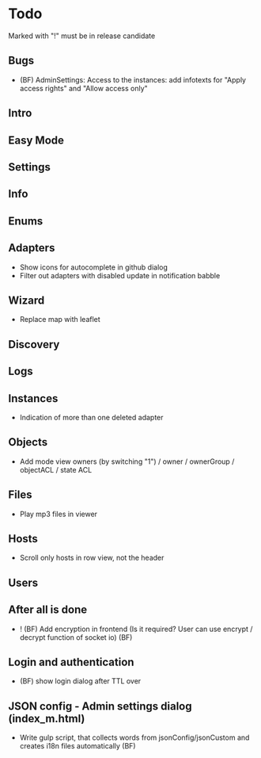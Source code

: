 # Todo
Marked with "!" must be in release candidate

## Bugs
- (BF) AdminSettings: Access to the instances: add infotexts for "Apply access rights" and "Allow access only"

## Intro

## Easy Mode

## Settings

## Info

## Enums

## Adapters
- Show icons for autocomplete in github dialog
- Filter out adapters with disabled update in notification babble

## Wizard
- Replace map with leaflet

## Discovery

## Logs

## Instances
- Indication of more than one deleted adapter

## Objects
- Add mode view owners (by switching "1") / owner / ownerGroup / objectACL / state ACL

## Files
- Play mp3 files in viewer

## Hosts
- Scroll only hosts in row view, not the header

## Users

## After all is done
- ! (BF) Add encryption in frontend (Is it required? User can use encrypt / decrypt function of socket io) (BF)

## Login and authentication
- (BF) show login dialog after TTL over

## JSON config - Admin settings dialog (index_m.html)
- Write gulp script, that collects words from jsonConfig/jsonCustom and creates i18n files automatically (BF)
